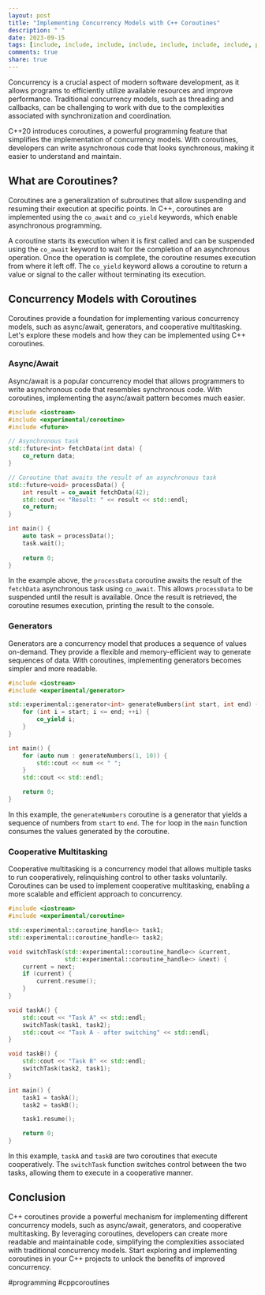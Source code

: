 ```yaml
---
layout: post
title: "Implementing Concurrency Models with C++ Coroutines"
description: " "
date: 2023-09-15
tags: [include, include, include, include, include, include, include, programming, cppcoroutines]
comments: true
share: true
---
```


Concurrency is a crucial aspect of modern software development, as it allows programs to efficiently utilize available resources and improve performance. Traditional concurrency models, such as threading and callbacks, can be challenging to work with due to the complexities associated with synchronization and coordination.

C++20 introduces coroutines, a powerful programming feature that simplifies the implementation of concurrency models. With coroutines, developers can write asynchronous code that looks synchronous, making it easier to understand and maintain.

## What are Coroutines?

Coroutines are a generalization of subroutines that allow suspending and resuming their execution at specific points. In C++, coroutines are implemented using the `co_await` and `co_yield` keywords, which enable asynchronous programming.

A coroutine starts its execution when it is first called and can be suspended using the `co_await` keyword to wait for the completion of an asynchronous operation. Once the operation is complete, the coroutine resumes execution from where it left off. The `co_yield` keyword allows a coroutine to return a value or signal to the caller without terminating its execution. 

## Concurrency Models with Coroutines

Coroutines provide a foundation for implementing various concurrency models, such as async/await, generators, and cooperative multitasking. Let's explore these models and how they can be implemented using C++ coroutines.

### Async/Await

Async/await is a popular concurrency model that allows programmers to write asynchronous code that resembles synchronous code. With coroutines, implementing the async/await pattern becomes much easier.

```cpp
#include <iostream>
#include <experimental/coroutine>
#include <future>

// Asynchronous task
std::future<int> fetchData(int data) {
    co_return data;
}

// Coroutine that awaits the result of an asynchronous task
std::future<void> processData() {
    int result = co_await fetchData(42);
    std::cout << "Result: " << result << std::endl;
    co_return;
}

int main() {
    auto task = processData();
    task.wait();
    
    return 0;
}
```

In the example above, the `processData` coroutine awaits the result of the `fetchData` asynchronous task using `co_await`. This allows `processData` to be suspended until the result is available. Once the result is retrieved, the coroutine resumes execution, printing the result to the console.

### Generators

Generators are a concurrency model that produces a sequence of values on-demand. They provide a flexible and memory-efficient way to generate sequences of data. With coroutines, implementing generators becomes simpler and more readable.

```cpp
#include <iostream>
#include <experimental/generator>

std::experimental::generator<int> generateNumbers(int start, int end) {
    for (int i = start; i <= end; ++i) {
        co_yield i;
    }
}

int main() {
    for (auto num : generateNumbers(1, 10)) {
        std::cout << num << " ";
    }
    std::cout << std::endl;

    return 0;
}
```

In this example, the `generateNumbers` coroutine is a generator that yields a sequence of numbers from `start` to `end`. The `for` loop in the `main` function consumes the values generated by the coroutine.

### Cooperative Multitasking

Cooperative multitasking is a concurrency model that allows multiple tasks to run cooperatively, relinquishing control to other tasks voluntarily. Coroutines can be used to implement cooperative multitasking, enabling a more scalable and efficient approach to concurrency.

```cpp
#include <iostream>
#include <experimental/coroutine>

std::experimental::coroutine_handle<> task1;
std::experimental::coroutine_handle<> task2;

void switchTask(std::experimental::coroutine_handle<> &current,
                std::experimental::coroutine_handle<> &next) {
    current = next;
    if (current) {
        current.resume();
    }
}

void taskA() {
    std::cout << "Task A" << std::endl;
    switchTask(task1, task2);
    std::cout << "Task A - after switching" << std::endl;
}

void taskB() {
    std::cout << "Task B" << std::endl;
    switchTask(task2, task1);
}

int main() {
    task1 = taskA();
    task2 = taskB();

    task1.resume();

    return 0;
}
```

In this example, `taskA` and `taskB` are two coroutines that execute cooperatively. The `switchTask` function switches control between the two tasks, allowing them to execute in a cooperative manner.

## Conclusion

C++ coroutines provide a powerful mechanism for implementing different concurrency models, such as async/await, generators, and cooperative multitasking. By leveraging coroutines, developers can create more readable and maintainable code, simplifying the complexities associated with traditional concurrency models. Start exploring and implementing coroutines in your C++ projects to unlock the benefits of improved concurrency. 

#programming #cppcoroutines